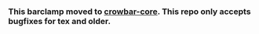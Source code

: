 ### **This barclamp moved to [crowbar-core](https://github.com/crowbar/crowbar-core). This repo only accepts bugfixes for tex and older.**
